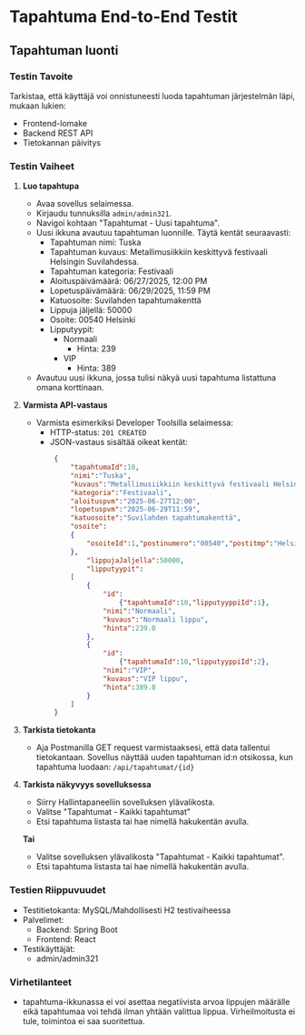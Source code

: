 # Tapahtuma End-to-End Testit

## Tapahtuman luonti

### Testin Tavoite
Tarkistaa, että käyttäjä voi onnistuneesti luoda tapahtuman järjestelmän läpi, mukaan lukien:
- Frontend-lomake
- Backend REST API
- Tietokannan päivitys

### Testin Vaiheet
1. **Luo tapahtupa**
    - Avaa sovellus selaimessa.
    - Kirjaudu tunnuksilla `admin/admin321`.
    - Navigoi kohtaan "Tapahtumat - Uusi tapahtuma".
    - Uusi ikkuna avautuu tapahtuman luonnille. Täytä kentät seuraavasti:
        - Tapahtuman nimi: Tuska
        - Tapahtuman kuvaus: Metallimusiikkiin keskittyvä festivaali Helsingin Suvilahdessa.
        - Tapahtuman kategoria: Festivaali
        - Aloituspäivämäärä: 06/27/2025, 12:00 PM
        - Lopetuspäivämäärä: 06/29/2025, 11:59 PM
        - Katuosoite: Suvilahden tapahtumakenttä
        - Lippuja jäljellä: 50000
        - Osoite: 00540 Helsinki
        - Lipputyypit: 
            - Normaali
                - Hinta: 239
            - VIP
                - Hinta: 389
    - Avautuu uusi ikkuna, jossa tulisi näkyä uusi tapahtuma listattuna omana korttinaan.

2. **Varmista API-vastaus**
   - Varmista esimerkiksi Developer Toolsilla selaimessa:
     - HTTP-status: `201 CREATED`
     - JSON-vastaus sisältää oikeat kentät:
       ```json
        {
            "tapahtumaId":10,
            "nimi":"Tuska",
            "kuvaus":"Metallimusiikkiin keskittyvä festivaali Helsingin Suvilahdessa.",
            "kategoria":"Festivaali",
            "aloituspvm":"2025-06-27T12:00",
            "lopetuspvm":"2025-06-29T11:59",
            "katuosoite":"Suvilahden tapahtumakenttä",
            "osoite":
            {
                "osoiteId":1,"postinumero":"00540","postitmp":"Helsinki"
            },
                "lippujaJaljella":50000,
                "lipputyypit":
            [
                {
                    "id":
                        {"tapahtumaId":10,"lipputyyppiId":1},
                    "nimi":"Normaali",
                    "kuvaus":"Normaali lippu",
                    "hinta":239.0
                },
                {
                    "id":
                        {"tapahtumaId":10,"lipputyyppiId":2},
                    "nimi":"VIP",
                    "kuvaus":"VIP lippu",
                    "hinta":389.0
                }
            ]
        }
       ```

3. **Tarkista tietokanta**
   - Aja Postmanilla GET request varmistaaksesi, että data tallentui tietokantaan. 
    Sovellus näyttää uuden tapahtuman id:n otsikossa, kun tapahtuma luodaan:
    `/api/tapahtumat/{id}`

4. **Tarkista näkyvyys sovelluksessa**
   - Siirry Hallintapaneeliin sovelluksen ylävalikosta.
   - Valitse "Tapahtumat - Kaikki tapahtumat"
   - Etsi tapahtuma listasta tai hae nimellä hakukentän avulla.

    **Tai**
    - Valitse sovelluksen ylävalikosta "Tapahtumat - Kaikki tapahtumat".
    - Etsi tapahtuma listasta tai hae nimellä hakukentän avulla.


### Testien Riippuvuudet
- Testitietokanta: MySQL/Mahdollisesti H2 testivaiheessa
- Palvelimet: 
  - Backend: Spring Boot
  - Frontend: React
- Testikäyttäjät: 
  - admin/admin321

### Virhetilanteet
- tapahtuma-ikkunassa ei voi asettaa negatiivista arvoa lippujen määrälle eikä tapahtumaa voi tehdä ilman yhtään valittua lippua. 
    Virheilmoitusta ei tule, toimintoa ei saa suoritettua.

    
